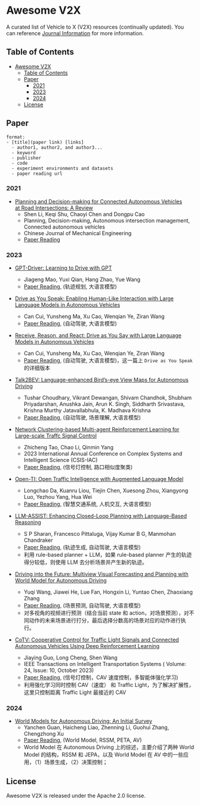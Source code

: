 # Awesome V2X

A curated list of Vehicle to X (V2X) resources (continually updated). You can reference [Journal Information](./Paper/Journal_Information/) for more information.

## Table of Contents

- [Awesome V2X](#awesome-v2x)
  - [Table of Contents](#table-of-contents)
  - [Paper](#paper)
    - [2021](#2021)
    - [2023](#2023)
    - [2024](#2024)
  - [License](#license)


## Paper

```
format:
- [title](paper link) [links]
  - author1, author2, and author3...
  - keyword
  - publisher
  - code
  - experiment environments and datasets
  - paper reading url
```

### 2021

- [Planning and Decision-making for Connected Autonomous Vehicles at Road Intersections: A Review](https://cjme.springeropen.com/articles/10.1186/s10033-021-00639-3)
  - Shen Li, Keqi Shu, Chaoyi Chen and Dongpu Cao
  - Planning, Decision-making, Autonomous intersection management, Connected autonomous vehicles
  - Chinese Journal of Mechanical Engineering
  - [Paper Reading](./Paper/2021/Li_2021_Planning_and_Decision_making.md)


### 2023

- [GPT-Driver: Learning to Drive with GPT](https://arxiv.org/abs/2310.01415)
  - Jiageng Mao, Yuxi Qian, Hang Zhao, Yue Wang
  - [Paper Reading](./Paper/2023/Mao_2023_GPT-Driver.md), (轨迹规划, 大语言模型)

- [Drive as You Speak: Enabling Human-Like Interaction with Large Language Models in Autonomous Vehicles](https://arxiv.org/abs/2309.10228)
  - Can Cui, Yunsheng Ma, Xu Cao, Wenqian Ye, Ziran Wang
  - [Paper Reading](./Paper/2023/Cui_2023_Drive_As_You_Speak.md), (自动驾驶, 大语言模型)

- [Receive, Reason, and React: Drive as You Say with Large Language Models in Autonomous Vehicles](https://arxiv.org/abs/2310.08034)
  - Can Cui, Yunsheng Ma, Xu Cao, Wenqian Ye, Ziran Wang
  - [Paper Reading](./Paper/2023/Cui_2023_Receive,_Reason_React.md), (自动驾驶, 大语言模型)，这一篇上 `Drive as You Speak` 的详细版本

- [Talk2BEV: Language-enhanced Bird’s-eye View Maps for Autonomous Driving](https://arxiv.org/abs/2310.02251)
  - Tushar Choudhary, Vikrant Dewangan, Shivam Chandhok, Shubham Priyadarshan, Anushka Jain, Arun K. Singh, Siddharth Srivastava, Krishna Murthy Jatavallabhula, K. Madhava Krishna
  - [Paper Reading](./Paper/2023/Choudhary_2023_Talk2BEV.md), (自动驾驶, 场景理解, 大语言模型)

- [Network Clustering-based Multi-agent Reinforcement Learning for Large-scale Traffc Signal Control](https://ieeexplore.ieee.org/abstract/document/10364020)
  - Zhicheng Tao, Chao Li, Qinmin Yang
  - 2023 International Annual Conference on Complex Systems and Intelligent Science (CSIS-IAC)
  - [Paper Reading](./Paper/2023/Tao_2023_Network_Clustering_TSC.md), (信号灯控制, 路口相似度聚类)

- [Open-TI: Open Traffic Intelligence with Augmented Language Model](https://arxiv.org/abs/2401.00211)
  - Longchao Da, Kuanru Liou, Tiejin Chen, Xuesong Zhou, Xiangyong Luo, Yezhou Yang, Hua Wei
  - [Paper Reading](./Paper/2023/Da_2023_Open-TI.md), (智慧交通系统, 人机交互, 大语言模型)

- [LLM-ASSIST: Enhancing Closed-Loop Planning with Language-Based Reasoning](https://arxiv.org/abs/2401.00125)
  - S P Sharan, Francesco Pittaluga, Vijay Kumar B G, Manmohan Chandraker
  - [Paper Reading](./Paper/2023/Sharan_2023_LLM-Assist.md), (轨迹生成, 自动驾驶, 大语言模型)
  - 利用 rule-based planner + LLM，如果 rule-based planner 产生的轨迹得分较低，则使用 LLM 去分析场景并产生新的轨迹。

- [Driving into the Future: Multiview Visual Forecasting and Planning with World Model for Autonomous Driving](https://arxiv.org/abs/2311.17918)
  - Yuqi Wang, Jiawei He, Lue Fan, Hongxin Li, Yuntao Chen, Zhaoxiang Zhang
  - [Paper Reading](./Paper/2023/Wang_2023_Driving_into_the_Future.md), (场景预测, 自动驾驶, 大语言模型)
  - 对多视角的视频进行预测（结合当前 state 和 action，对场景预测），对不同动作的未来场景进行打分，最后选择分数高的场景对应的动作进行执行。

- [CoTV: Cooperative Control for Traffic Light Signals and Connected Autonomous Vehicles Using Deep Reinforcement Learning](https://ieeexplore.ieee.org/document/10144471)
  - Jiaying Guo, Long Cheng, Shen Wang
  - IEEE Transactions on Intelligent Transportation Systems ( Volume: 24, Issue: 10, October 2023)
  - [Paper Reading](./Paper/2023/Guo_2023_CoTV.md), (信号灯控制，CAV 速度控制，多智能体强化学习)
  - 利用强化学习同时控制 CAV（速度） 和 Traffic Light，为了解决扩展性，这里只控制距离 Traffic Light 最接近的 CAV

### 2024

- [World Models for Autonomous Driving: An Initial Survey](https://arxiv.org/abs/2403.02622)
  - Yanchen Guan, Haicheng Liao, Zhenning Li, Guohui Zhang, Chengzhong Xu
  - [Paper Reading](./Paper/2024/Guan_2024_World_Models.md), (World Model, RSSM, PETA, AV)
  - World Model 在 Autonomous Driving 上的综述，主要介绍了两种 World Model 的结构，RSSM 和 JEPA，以及 World Model 在 AV 中的一些应用，（1）场景生成，（2）决策控制；

## License

Awesome V2X is released under the Apache 2.0 license.